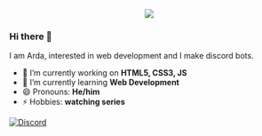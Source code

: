 <div align="center">
  <img src="https://visitor-badge.laobi.icu/badge?page_id=DevOzturk.DevOzturk&left_color=cadetblue&right_color=gray&left_text=Guest"  />
</div>

### Hi there 👋
I am Arda, interested in web development and I make discord bots.

- 🔭 I’m currently working on **HTML5, CSS3, JS**
- 🌱 I’m currently learning **Web Development**
- 😄 Pronouns: **He/him**
- ⚡ Hobbies: **watching series** 

[![Discord](https://lanyard.cnrad.dev/api/920366542531743797)](https://discord.com/users/920366542531743797)
